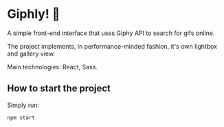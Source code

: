 # Giphly! 🐌
A simple front-end interface that uses Giphy API to search for gifs online.

The project implements, in performance-minded fashion, it's own lightbox and gallery view.

Main technologies: React, Sass.

## How to start the project
Simply run:
```
npm start
```
